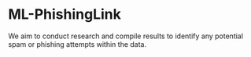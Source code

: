 # ML-PhishingLink
We aim to conduct research and compile results to identify any potential spam or phishing attempts within the data.

